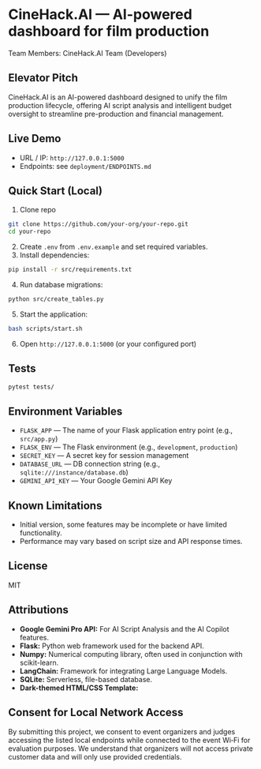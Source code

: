 # CineHack.AI — AI-powered dashboard for film production

Team Members: CineHack.AI Team (Developers)

## Elevator Pitch
CineHack.AI is an AI-powered dashboard designed to unify the film production lifecycle, offering AI script analysis and intelligent budget oversight to streamline pre-production and financial management.

## Live Demo
- URL / IP: `http://127.0.0.1:5000`
- Endpoints: see `deployment/ENDPOINTS.md`

## Quick Start (Local)
1. Clone repo
```bash
git clone https://github.com/your-org/your-repo.git
cd your-repo
```
2. Create `.env` from `.env.example` and set required variables.
3. Install dependencies:
```bash
pip install -r src/requirements.txt
```
4. Run database migrations:
```bash
python src/create_tables.py
```
5. Start the application:
```bash
bash scripts/start.sh
```
6. Open `http://127.0.0.1:5000` (or your configured port)

## Tests
```bash
pytest tests/
```

## Environment Variables
*   `FLASK_APP` — The name of your Flask application entry point (e.g., `src/app.py`)
*   `FLASK_ENV` — The Flask environment (e.g., `development`, `production`)
*   `SECRET_KEY` — A secret key for session management
*   `DATABASE_URL` — DB connection string (e.g., `sqlite:///instance/database.db`)
*   `GEMINI_API_KEY` — Your Google Gemini API Key

## Known Limitations
*   Initial version, some features may be incomplete or have limited functionality.
*   Performance may vary based on script size and API response times.

## License
MIT

## Attributions
*   **Google Gemini Pro API:** For AI Script Analysis and the AI Copilot features.
*   **Flask:** Python web framework used for the backend API.
*   **Numpy:** Numerical computing library, often used in conjunction with scikit-learn.
*   **LangChain:** Framework for integrating Large Language Models.
*   **SQLite:** Serverless, file-based database.
*   **Dark-themed HTML/CSS Template:**

## Consent for Local Network Access
By submitting this project, we consent to event organizers and judges accessing the listed local endpoints while connected to the event Wi‑Fi for evaluation purposes. We understand that organizers will not access private customer data and will only use provided credentials.
